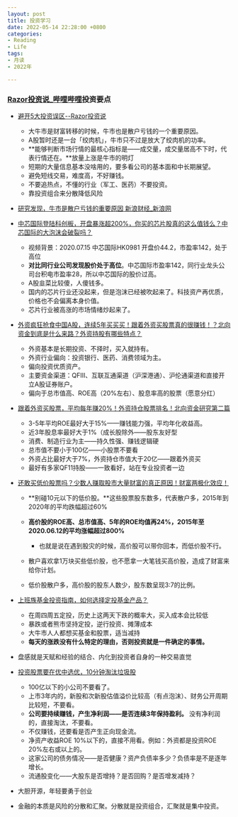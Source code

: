 ```yaml
---
layout: post
title: 投资学习
date: 2022-05-14 22:28:00 +0800
categories:
- Reading
- Life
tags:
- 月读
- 2022年

---
```


### [Razor投资说_哔哩哔哩](https://space.bilibili.com/510847507)投资要点

- [避开5大投资误区--Razor投资说](https://youtu.be/AVw8MoWcsRo)

  - 大牛市是财富转移的时候，牛市也是散户亏钱的一个重要原因。
  - A股暂时还是一台「绞肉机」，牛市只不过是放大了绞肉机的功率。
  - **能够判断市场行情的最核心指标是——成交量，成交量居高不下时，代表行情还在。**放量上涨是牛市的明灯
  - 短期的大量信息基本没啥用的，要多看公司的基本面和中长期展望。
  - 避免短线交易，难度高，不好赚钱。
  - 不要追热点，不懂的行业（军工、医药）不要投资。
  - 靠投资组合来分散降低风险

- [研究发现，牛市是散户亏钱的重要原因 新浪财经_新浪网](https://finance.sina.com.cn/money/fund/jjzl/2020-07-11/doc-iircuyvk3324933.shtml)

- [中芯国际登陆科创板，开盘暴涨超200%，你买的芯片股真的这么值钱么？中芯国际的大泡沫会破裂吗？](https://youtu.be/bNdnb9omH18)

  - 视频背景：2020.07.15 中芯国际HK0981 开盘价44.2，市盈率142，处于高位
  - **对比同行业公司发现股价处于高位**。中芯国际市盈率142，同行业龙头公司台积电市盈率28，所以中芯国际的股价过高。
  - A股韭菜比较傻，人傻钱多。
  - 国内的芯片行业还没起来，但是泡沫已经被吹起来了。科技资产再优质，价格也不会偏离本身价值。
  - 芯片行业被高涨的市场情绪炒起来了。

- [外资疯狂抢食中国A股，连续5年买买买！跟着外资买股票真的很赚钱！？北向资金到底是什么来路？外资持股有哪些特点？](https://youtu.be/GSmv0wRgXKY)

  - 外资基本是长期投资、不择时，买入就持有。
  - 外资行业偏向：投资银行、医药、消费领域为主。
  - 偏向投资优质资产。
  - 主要资金渠道：QFIII、互联互通渠道（沪深港通）、沪伦通渠道和直接开立A股证券账户。
  - 偏向于总市值高、ROE高（20%左右）、股息率高的股票（愿意分红）

- [跟着外资买股票，平均每年赚20%！外资持仓股票排名！北向资金研究第二篇](https://youtu.be/3UPsg9svnQk)

  - 3-5年平均ROE最好大于15%——赚钱能力强，平均年化收益高。
  - 近3年股息率最好大于1%（成长股除外——股东友好型
  - 消费、制造行业为主——持久性强、赚钱逻辑硬
  - 总市值不要小于100亿——小股票不要看
  - 外资占比最好大于7%，外资持仓市值大于20亿——跟着外资买
  - 最好有多家QF11持股——一致看好，站在专业投资者一边

- [还敢买低价股票吗？少数人赚取股市大量财富的真正原因！财富两极化效应！](https://youtu.be/1JgYhZLSO0g)

  - **别碰10元以下的低价股。**这些股票股东数多，代表散户多，2015年到2020年的平均跌幅超过60%
  - **高价股的ROE高、总市值高、5年的ROE均值再24%，2015年至2020.06.12的平均涨幅超过800%**
    - 也就是说在遇到股灾的时候，高价股可以带你回本，而低价股不行。

  - 散户喜欢拿1万块买些低价股，也不愿拿一大笔钱买高价股，造成了财富来给你计划。
  - 低价股散户多，高价股的股东人数少，股东数呈现3:7的比例。

- [上班族基金投资指南，如何选择定投基金产品？](https://youtu.be/TtNaRvT3oVs)

  - 在周四周五定投，历史上这两天下跌的概率大，买入成本会比较低
  - 暴跌或者熊市坚持定投，逆行投资、摊薄成本
  - 大牛市人人都想买基金和股票，适当减持
  - **每天的涨跌没有什么特定的理由，否则投资就是一件确定的事情。**

- 盘感就是天赋和经验的结合、内化到投资者自身的一种交易直觉

- [投资股票要在优中选优，10分钟淘汰垃圾股](https://youtu.be/kyMUIIQFhGU)

  - 100亿以下的小公司不要看了。
  - 上市3年内的，新股和次新股估值溢价比较高（有点泡沫）、财务公开周期比较短，不要看。
  - **公司要持续赚钱，产生净利润——是否连续3年保持盈利。** 没有净利润的，直接淘汰，不要看。
  - 不仅赚钱，还要看是否产生正向现金流。
  - 净资产收益ROE 10%以下的，直接不用看。例如：外资都是投资ROE 20%左右或以上的。
  - 这家公司的债务情况——是否健康？资产负债率多少？负债率是不是逐年增长。
  - 流通股变化——大股东是否增持？是否回购？是否增发减持？

- 大胆开源，年轻要勇于创业

- 金融的本质是风险的分散和汇聚。分散就是投资组合，汇聚就是集中投资。

  
